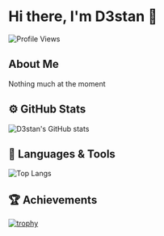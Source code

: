# Hi there, I'm D3stan 👋

![Profile Views](https://komarev.com/ghpvc/?username=D3stan&color=blueviolet)

## About Me
Nothing much at the moment

## ⚙️ GitHub Stats

![D3stan's GitHub stats](https://github-readme-stats.vercel.app/api?username=D3stan&show_icons=true&theme=radical)

## 🔧 Languages & Tools

![Top Langs](https://github-readme-stats.vercel.app/api/top-langs/?username=D3stan&layout=compact&theme=radical)

## 🏆 Achievements

[![trophy](https://github-profile-trophy.vercel.app/?username=D3stan&theme=onedark)](https://github.com/ryo-ma/github-profile-trophy)
